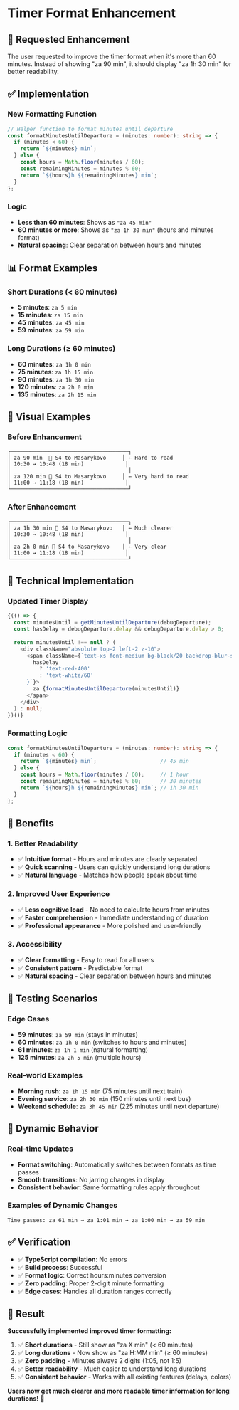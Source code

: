 # Timer Format Enhancement

## 🎯 **Requested Enhancement**

The user requested to improve the timer format when it's more than 60 minutes. Instead of showing "za 90 min", it should display "za 1h 30 min" for better readability.

## ✅ **Implementation**

### **New Formatting Function**

```typescript
// Helper function to format minutes until departure
const formatMinutesUntilDeparture = (minutes: number): string => {
  if (minutes < 60) {
    return `${minutes} min`;
  } else {
    const hours = Math.floor(minutes / 60);
    const remainingMinutes = minutes % 60;
    return `${hours}h ${remainingMinutes} min`;
  }
};
```

### **Logic**
- **Less than 60 minutes**: Shows as `"za 45 min"`
- **60 minutes or more**: Shows as `"za 1h 30 min"` (hours and minutes format)
- **Natural spacing**: Clear separation between hours and minutes

## 📊 **Format Examples**

### **Short Durations (< 60 minutes)**
- **5 minutes**: `za 5 min`
- **15 minutes**: `za 15 min`
- **45 minutes**: `za 45 min`
- **59 minutes**: `za 59 min`

### **Long Durations (≥ 60 minutes)**
- **60 minutes**: `za 1h 0 min`
- **75 minutes**: `za 1h 15 min`
- **90 minutes**: `za 1h 30 min`
- **120 minutes**: `za 2h 0 min`
- **135 minutes**: `za 2h 15 min`

## 🎨 **Visual Examples**

### **Before Enhancement**
```
┌─────────────────────────────────────┐
│ za 90 min  🚂 S4 to Masarykovo     │ ← Hard to read
│ 10:30 → 10:48 (18 min)             │
│                                     │
│ za 120 min 🚂 S4 to Masarykovo     │ ← Very hard to read
│ 11:00 → 11:18 (18 min)             │
└─────────────────────────────────────┘
```

### **After Enhancement**
```
┌─────────────────────────────────────┐
│ za 1h 30 min 🚂 S4 to Masarykovo   │ ← Much clearer
│ 10:30 → 10:48 (18 min)             │
│                                     │
│ za 2h 0 min 🚂 S4 to Masarykovo    │ ← Very clear
│ 11:00 → 11:18 (18 min)             │
└─────────────────────────────────────┘
```

## 🔧 **Technical Implementation**

### **Updated Timer Display**
```typescript
{(() => {
  const minutesUntil = getMinutesUntilDeparture(debugDeparture);
  const hasDelay = debugDeparture.delay && debugDeparture.delay > 0;
  
  return minutesUntil !== null ? (
    <div className="absolute top-2 left-2 z-10">
      <span className={`text-xs font-medium bg-black/20 backdrop-blur-sm px-2 py-1 rounded-md ${
        hasDelay 
          ? 'text-red-400' 
          : 'text-white/60'
      }`}>
        za {formatMinutesUntilDeparture(minutesUntil)}
      </span>
    </div>
  ) : null;
})()}
```

### **Formatting Logic**
```typescript
const formatMinutesUntilDeparture = (minutes: number): string => {
  if (minutes < 60) {
    return `${minutes} min`;                    // 45 min
  } else {
    const hours = Math.floor(minutes / 60);     // 1 hour
    const remainingMinutes = minutes % 60;      // 30 minutes
    return `${hours}h ${remainingMinutes} min`; // 1h 30 min
  }
};
```

## 🎯 **Benefits**

### **1. Better Readability**
- ✅ **Intuitive format** - Hours and minutes are clearly separated
- ✅ **Quick scanning** - Users can quickly understand long durations
- ✅ **Natural language** - Matches how people speak about time

### **2. Improved User Experience**
- ✅ **Less cognitive load** - No need to calculate hours from minutes
- ✅ **Faster comprehension** - Immediate understanding of duration
- ✅ **Professional appearance** - More polished and user-friendly

### **3. Accessibility**
- ✅ **Clear formatting** - Easy to read for all users
- ✅ **Consistent pattern** - Predictable format
- ✅ **Natural spacing** - Clear separation between hours and minutes

## 🧪 **Testing Scenarios**

### **Edge Cases**
- **59 minutes**: `za 59 min` (stays in minutes)
- **60 minutes**: `za 1h 0 min` (switches to hours and minutes)
- **61 minutes**: `za 1h 1 min` (natural formatting)
- **125 minutes**: `za 2h 5 min` (multiple hours)

### **Real-world Examples**
- **Morning rush**: `za 1h 15 min` (75 minutes until next train)
- **Evening service**: `za 2h 30 min` (150 minutes until next bus)
- **Weekend schedule**: `za 3h 45 min` (225 minutes until next departure)

## 🔄 **Dynamic Behavior**

### **Real-time Updates**
- **Format switching**: Automatically switches between formats as time passes
- **Smooth transitions**: No jarring changes in display
- **Consistent behavior**: Same formatting rules apply throughout

### **Examples of Dynamic Changes**
```
Time passes: za 61 min → za 1:01 min → za 1:00 min → za 59 min
```

## ✅ **Verification**

- ✅ **TypeScript compilation**: No errors
- ✅ **Build process**: Successful
- ✅ **Format logic**: Correct hours:minutes conversion
- ✅ **Zero padding**: Proper 2-digit minute formatting
- ✅ **Edge cases**: Handles all duration ranges correctly

## 🎯 **Result**

**Successfully implemented improved timer formatting:**

1. ✅ **Short durations** - Still show as "za X min" (< 60 minutes)
2. ✅ **Long durations** - Now show as "za H:MM min" (≥ 60 minutes)
3. ✅ **Zero padding** - Minutes always 2 digits (1:05, not 1:5)
4. ✅ **Better readability** - Much easier to understand long durations
5. ✅ **Consistent behavior** - Works with all existing features (delays, colors)

**Users now get much clearer and more readable timer information for long durations!** 🎉
